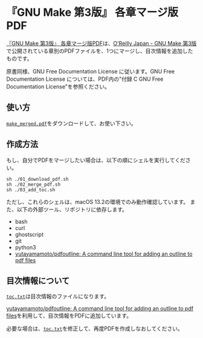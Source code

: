 # 『GNU Make 第3版』 各章マージ版PDF

[『GNU Make 第3版』 各章マージ版PDF](./make_merged.pdf)は、[O'Reilly Japan - GNU Make 第3版](https://www.oreilly.co.jp/library/4873112699/)で公開されている章別のPDFファイルを、1つにマージし、目次情報を追加したものです。

原書同様、GNU Free Documentation License に従います。GNU Free Documentation License については、PDF内の"付録 C GNU Free Documentation License"を参照ください。

## 使い方

[`make_merged.pdf`](./make_merged.pdf)をダウンロードして、お使い下さい。

## 作成方法

もし、自分でPDFをマージしたい場合は、以下の順にシェルを実行してください。

```shell
sh ./01_download_pdf.sh
sh ./02_merge_pdf.sh
sh ./03_add_toc.sh
```

ただし、これらのシェルは、macOS 13.2の環境でのみ動作確認しています。
また、以下の外部ツール、リポジトリに依存します。

- bash
- curl
- ghostscript
- git
- python3
- [yutayamamoto/pdfoutline: A command line tool for adding an outline to pdf files](https://github.com/yutayamamoto/pdfoutline)

## 目次情報について

[`toc.txt`](./toc.txt)は目次情報のファイルになります。

[yutayamamoto/pdfoutline: A command line tool for adding an outline to pdf files](https://github.com/yutayamamoto/pdfoutline)を利用して、目次情報をPDFに追加しています。

必要な場合は、[`toc.txt`](./toc.txt)を修正して、再度PDFを作成しなおしてください。
